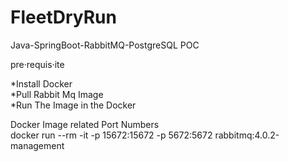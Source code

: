 # FleetDryRun
Java-SpringBoot-RabbitMQ-PostgreSQL POC

pre·requis·ite <br />

*Install Docker <br />
*Pull Rabbit Mq Image <br />
*Run The Image in the Docker <br /> 

Docker Image related Port Numbers <br />
docker run --rm -it -p 15672:15672 -p 5672:5672 rabbitmq:4.0.2-management

